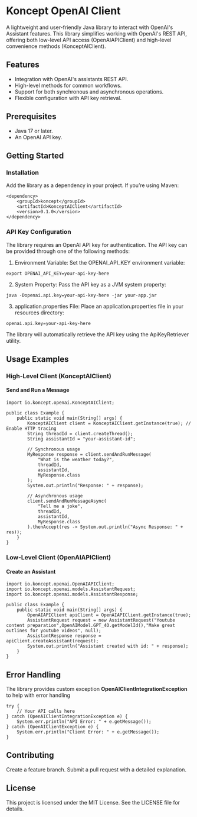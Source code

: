 # Koncept OpenAI Client

A lightweight and user-friendly Java library to interact with OpenAI's Assistant features. This library simplifies working with OpenAI's REST API, offering both low-level API access (OpenAIAPIClient) and high-level convenience methods (KonceptAIClient).

## Features

* Integration with OpenAI's assistants REST API.
* High-level methods for common workflows.
* Support for both synchronous and asynchronous operations.
* Flexible configuration with API key retrieval.

## Prerequisites

* Java 17 or later.
* An OpenAI API key.

## Getting Started

### Installation

Add the library as a dependency in your project. If you’re using Maven:

```
<dependency>
    <groupId>koncept</groupId>
    <artifactId>KonceptAIClient</artifactId>
    <version>0.1.0</version>
</dependency>
```

### API Key Configuration

The library requires an OpenAI API key for authentication. The API key can be provided through one of the following methods:

1) Environment Variable: Set the OPENAI_API_KEY environment variable:

  `export OPENAI_API_KEY=your-api-key-here`


2) System Property: Pass the API key as a JVM system property:

  `java -Dopenai.api.key=your-api-key-here -jar your-app.jar`

3) application.properties File: Place an application.properties file in your resources directory:

  `openai.api.key=your-api-key-here`

The library will automatically retrieve the API key using the ApiKeyRetriever utility.

## Usage Examples

### High-Level Client (KonceptAIClient)

#### Send and Run a Message

```
import io.koncept.openai.KonceptAIClient;

public class Example {
    public static void main(String[] args) {
        KonceptAIClient client = KonceptAIClient.getInstance(true); // Enable HTTP tracing
        String threadId = client.createThread();
        String assistantId = "your-assistant-id";

        // Synchronous usage
        MyResponse response = client.sendAndRunMessage(
            "What is the weather today?", 
            threadId, 
            assistantId, 
            MyResponse.class
        );
        System.out.println("Response: " + response);

        // Asynchronous usage
        client.sendAndRunMessageAsync(
            "Tell me a joke", 
            threadId, 
            assistantId, 
            MyResponse.class
        ).thenAccept(res -> System.out.println("Async Response: " + res));
    }
}
```

### Low-Level Client (OpenAIAPIClient)

#### Create an Assistant

```
import io.koncept.openai.OpenAIAPIClient;
import io.koncept.openai.models.AssistantRequest;
import io.koncept.openai.models.AssistantResponse;

public class Example {
    public static void main(String[] args) {
        OpenAIAPIClient apiClient = OpenAIAPIClient.getInstance(true);
        AssistantRequest request = new AssistantRequest("Youtube content preparation",OpenAIModel.GPT_4O.getModelId(),"Make great outlines for youtube videos", null);
        AssistantResponse response = apiClient.createAssistant(request);
        System.out.println("Assistant created with id: " + response);
    }
}
```

## Error Handling

The library provides custom exception **OpenAIClientIntegrationException** to help with error handling

```
try {
    // Your API calls here
} catch (OpenAIClientIntegrationException e) {
    System.err.println("API Error: " + e.getMessage());
} catch (OpenAIClientException e) {
    System.err.println("Client Error: " + e.getMessage());
}
```

## Contributing

Create a feature branch.
Submit a pull request with a detailed explanation.

## License

This project is licensed under the MIT License. See the LICENSE file for details.